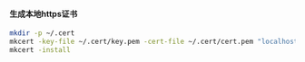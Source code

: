 #### 生成本地https证书

```bash
mkdir -p ~/.cert
mkcert -key-file ~/.cert/key.pem -cert-file ~/.cert/cert.pem "localhost"
mkcert -install
```